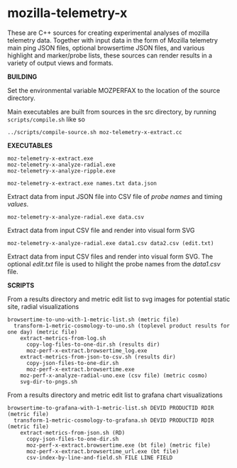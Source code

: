 # mozilla-telemetry-x

These are C++ sources for creating experimental analyses of mozilla telemetry data. Together with input data in the form of Mozilla telemetry main ping JSON files, optional browsertime JSON files, and various highlight and marker/probe lists, these sources can render results in a variety of output views and formats.


**BUILDING**

Set the environmental variable MOZPERFAX to the location of the source directory.


Main executables are built from sources in the src directory, by running `scripts/compile.sh` like so
```
../scripts/compile-source.sh moz-telemetry-x-extract.cc
```

**EXECUTABLES**

```
moz-telemetry-x-extract.exe
moz-telemetry-x-analyze-radial.exe
moz-telemetry-x-analyze-ripple.exe
```


`moz-telemetry-x-extract.exe names.txt data.json`

Extract data from input JSON file into CSV file of *probe names* and timing *values*.


`moz-telemetry-x-analyze-radial.exe data.csv`

Extract data from input CSV file and render into visual form SVG


`moz-telemetry-x-analyze-radial.exe data1.csv data2.csv (edit.txt)`

Extract data from input CSV files and render into visual form SVG. The optional *edit.txt* file is used to hilight the probe names from the *data1.csv* file.


**SCRIPTS**

From a results directory and metric edit list to svg images for potential static site, radial visualizations
```
browsertime-to-uno-with-1-metric-list.sh (metric file)
  transform-1-metric-cosmology-to-uno.sh (toplevel product results for one day) (metric file)
    extract-metrics-from-log.sh
      copy-log-files-to-one-dir.sh (results dir)
      moz-perf-x-extract.browsertime_log.exe
    extract-metrics-from-json-to-csv.sh (results dir)
      copy-json-files-to-one-dir.sh
      moz-perf-x-extract.browsertime.exe
    moz-perf-x-analyze-radial-uno.exe (csv file) (metric cosmo)
    svg-dir-to-pngs.sh
```

From a results directory and metric edit list to grafana chart visualizations
```
browsertime-to-grafana-with-1-metric-list.sh DEVID PRODUCTID RDIR (metric file)
  transform-1-metric-cosmology-to-grafana.sh DEVID PRODUCTID RDIR (metric file)
    extract-metrics-from-json.sh (RD)
      copy-json-files-to-one-dir.sh
      moz-perf-x-extract.browsertime.exe (bt file) (metric file)
      moz-perf-x-extract.browsertime_url.exe (bt file)
      csv-index-by-line-and-field.sh FILE LINE FIELD
```

